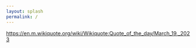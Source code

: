 ```yaml
---
layout: splash
permalink: /
---
```

https://en.m.wikiquote.org/wiki/Wikiquote:Quote_of_the_day/March_19,_2023
